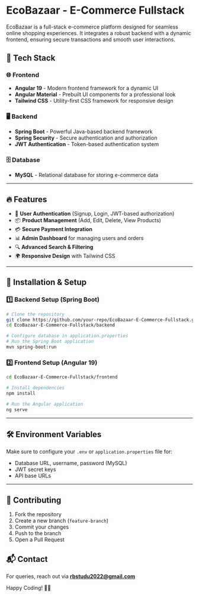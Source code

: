 # EcoBazaar - E-Commerce Fullstack

EcoBazaar is a full-stack e-commerce platform designed for seamless online shopping experiences. It integrates a robust backend with a dynamic frontend, ensuring secure transactions and smooth user interactions.

## 🚀 Tech Stack

### 🌐 Frontend
- **Angular 19** - Modern frontend framework for a dynamic UI
- **Angular Material** - Prebuilt UI components for a professional look
- **Tailwind CSS** - Utility-first CSS framework for responsive design

### 🖥️ Backend
- **Spring Boot** - Powerful Java-based backend framework
- **Spring Security** - Secure authentication and authorization
- **JWT Authentication** - Token-based authentication system

### 🗄️ Database
- **MySQL** - Relational database for storing e-commerce data

---
## 🔥 Features
- 🛒 **User Authentication** (Signup, Login, JWT-based authorization)
- 📦 **Product Management** (Add, Edit, Delete, View Products)
- 💳 **Secure Payment Integration**
- 📊 **Admin Dashboard** for managing users and orders
- 🔍 **Advanced Search & Filtering**
- 🌍 **Responsive Design** with Tailwind CSS

---
## 📌 Installation & Setup

### 1️⃣ Backend Setup (Spring Boot)
```sh
# Clone the repository
git clone https://github.com/your-repo/EcoBazaar-E-Commerce-Fullstack.git
cd EcoBazaar-E-Commerce-Fullstack/backend

# Configure database in application.properties
# Run the Spring Boot application
mvn spring-boot:run
```

### 2️⃣ Frontend Setup (Angular 19)
```sh
cd EcoBazaar-E-Commerce-Fullstack/frontend

# Install dependencies
npm install

# Run the Angular application
ng serve
```

---
## 🛠️ Environment Variables
Make sure to configure your `.env` or `application.properties` file for:
- Database URL, username, password (MySQL)
- JWT secret keys
- API base URLs

---
## 🤝 Contributing
1. Fork the repository
2. Create a new branch (`feature-branch`)
3. Commit your changes
4. Push to the branch
5. Open a Pull Request


## 📬 Contact
For queries, reach out via **[rbstudu2022@gmail.com](mailto:rbstudu2022@gmail.com)**

Happy Coding! 🚀🎉
